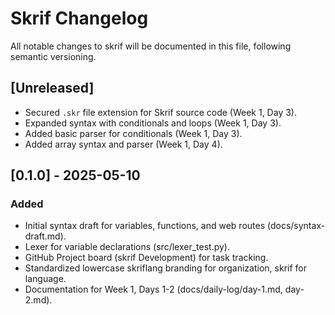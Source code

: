 # Skrif Changelog

All notable changes to skrif will be documented in this file, following semantic versioning.

## [Unreleased]
- Secured `.skr` file extension for Skrif source code (Week 1, Day 3).
- Expanded syntax with conditionals and loops (Week 1, Day 3).
- Added basic parser for conditionals (Week 1, Day 3).
- Added array syntax and parser (Week 1, Day 4).

## [0.1.0] - 2025-05-10
### Added
- Initial syntax draft for variables, functions, and web routes (docs/syntax-draft.md).
- Lexer for variable declarations (src/lexer_test.py).
- GitHub Project board (skrif Development) for task tracking.
- Standardized lowercase skriflang branding for organization, skrif for language.
- Documentation for Week 1, Days 1-2 (docs/daily-log/day-1.md, day-2.md).